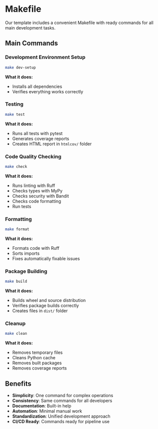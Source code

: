 # Makefile

Our template includes a convenient Makefile with ready commands for all main development tasks.

## Main Commands

### Development Environment Setup

```bash
make dev-setup
```

**What it does:**

- Installs all dependencies
- Verifies everything works correctly

### Testing

```bash
make test
```

**What it does:**

- Runs all tests with pytest
- Generates coverage reports
- Creates HTML report in `htmlcov/` folder

### Code Quality Checking

```bash
make check
```

**What it does:**

- Runs linting with Ruff
- Checks types with MyPy
- Checks security with Bandit
- Checks code formatting
- Run tests

### Formatting

```bash
make format
```

**What it does:**

- Formats code with Ruff
- Sorts imports
- Fixes automatically fixable issues

### Package Building

```bash
make build
```

**What it does:**

- Builds wheel and source distribution
- Verifies package builds correctly
- Creates files in `dist/` folder

### Cleanup

```bash
make clean
```

**What it does:**

- Removes temporary files
- Cleans Python cache
- Removes built packages
- Removes coverage reports

## Benefits

- **Simplicity**: One command for complex operations
- **Consistency**: Same commands for all developers
- **Documentation**: Built-in help
- **Automation**: Minimal manual work
- **Standardization**: Unified development approach
- **CI/CD Ready**: Commands ready for pipeline use
